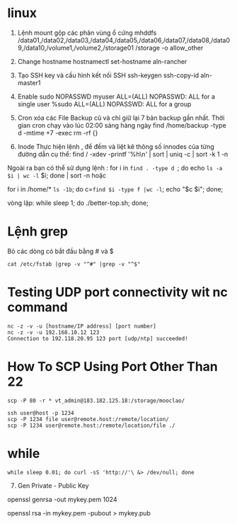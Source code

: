 # linux

1. Lệnh mount gộp các phân vùng ổ cứng
mhddfs /data01,/data02,/data03,/data04,/data05,/data06,/data07,/data08,/data09,/data10,/volume1,/volume2,/storage01 /storage -o allow_other

2. Change hostname
hostnamectl set-hostname aln-rancher

3. Tạo SSH key và cấu hình kết nối SSH
ssh-keygen
ssh-copy-id aln-master1 

4. Enable sudo NOPASSWD
myuser ALL=(ALL) NOPASSWD: ALL for a single user
%sudo  ALL=(ALL) NOPASSWD: ALL for a group

5. Cron xóa các File Backup cũ và chỉ giữ lại 7 bản backup gần nhất. Thời gian cron chạy vào lúc 02:00 sáng hàng ngày
find /home/backup -type d -mtime +7 -exec rm -rf {}

6. Inode
Thực hiện lệnh , để đếm và liệt kê thông số innodes của từng đường dẫn cụ thể:
find / -xdev -printf '%h\n' | sort | uniq -c | sort -k 1 -n

Ngoài ra bạn có thể sử dụng lệnh :
for i in `find . -type d `; do echo `ls -a $i | wc -l` $i; done | sort -n
hoặc

for i in /home/* `ls -1b`; do c=`find $i -type f |wc -l`; echo "$c $i"; done;


vòng lặp:
while sleep 1; do ./better-top.sh; done;


# Lệnh grep
Bỏ các dòng có bắt đầu bằng # và $
```
cat /etc/fstab |grep -v "^#" |grep -v "^$"
```

# Testing UDP port connectivity wit nc command
```
nc -z -v -u [hostname/IP address] [port number]
nc -z -v -u 192.168.10.12 123
Connection to 192.118.20.95 123 port [udp/ntp] succeeded!
```

# How To SCP Using Port Other Than 22
```
scp -P 80 -r * vt_admin@183.182.125.18:/storage/mooclao/

ssh user@host -p 1234
scp -P 1234 file user@remote.host:/remote/location/
scp -P 1234 user@remote.host:/remote/location/file ./
```
# while
```
while sleep 0.01; do curl -sS 'http://'\ &> /dev/null; done
```
7. Gen Private - Public Key

openssl genrsa -out mykey.pem 1024

openssl rsa -in mykey.pem -pubout > mykey.pub
